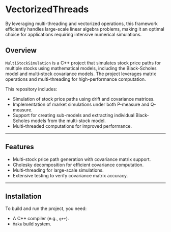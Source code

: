 # VectorizedThreads
By leveraging multi-threading and vectorized operations, this framework efficiently handles large-scale linear algebra problems, making it an optimal choice for applications requiring intensive numerical simulations.

## Overview
`MultiStockSimulation` is a C++ project that simulates stock price paths for multiple stocks using mathematical models, including the Black-Scholes model and multi-stock covariance models. The project leverages matrix operations and multi-threading for high-performance computation.

This repository includes:
- Simulation of stock price paths using drift and covariance matrices.
- Implementation of market simulations under both P-measure and Q-measure.
- Support for creating sub-models and extracting individual Black-Scholes models from the multi-stock model.
- Multi-threaded computations for improved performance.

---

## Features
- Multi-stock price path generation with covariance matrix support.
- Cholesky decomposition for efficient covariance computation.
- Multi-threading for large-scale simulations.
- Extensive testing to verify covariance matrix accuracy.

---

## Installation
To build and run the project, you need:
- A C++ compiler (e.g., `g++`).
- `Make` build system.
